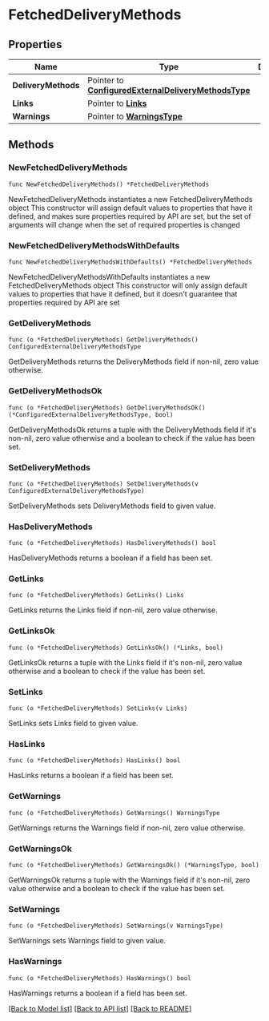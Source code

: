 # FetchedDeliveryMethods

## Properties

Name | Type | Description | Notes
------------ | ------------- | ------------- | -------------
**DeliveryMethods** | Pointer to [**ConfiguredExternalDeliveryMethodsType**](ConfiguredExternalDeliveryMethodsType.md) |  | [optional] 
**Links** | Pointer to [**Links**](Links.md) |  | [optional] 
**Warnings** | Pointer to [**WarningsType**](WarningsType.md) |  | [optional] 

## Methods

### NewFetchedDeliveryMethods

`func NewFetchedDeliveryMethods() *FetchedDeliveryMethods`

NewFetchedDeliveryMethods instantiates a new FetchedDeliveryMethods object
This constructor will assign default values to properties that have it defined,
and makes sure properties required by API are set, but the set of arguments
will change when the set of required properties is changed

### NewFetchedDeliveryMethodsWithDefaults

`func NewFetchedDeliveryMethodsWithDefaults() *FetchedDeliveryMethods`

NewFetchedDeliveryMethodsWithDefaults instantiates a new FetchedDeliveryMethods object
This constructor will only assign default values to properties that have it defined,
but it doesn't guarantee that properties required by API are set

### GetDeliveryMethods

`func (o *FetchedDeliveryMethods) GetDeliveryMethods() ConfiguredExternalDeliveryMethodsType`

GetDeliveryMethods returns the DeliveryMethods field if non-nil, zero value otherwise.

### GetDeliveryMethodsOk

`func (o *FetchedDeliveryMethods) GetDeliveryMethodsOk() (*ConfiguredExternalDeliveryMethodsType, bool)`

GetDeliveryMethodsOk returns a tuple with the DeliveryMethods field if it's non-nil, zero value otherwise
and a boolean to check if the value has been set.

### SetDeliveryMethods

`func (o *FetchedDeliveryMethods) SetDeliveryMethods(v ConfiguredExternalDeliveryMethodsType)`

SetDeliveryMethods sets DeliveryMethods field to given value.

### HasDeliveryMethods

`func (o *FetchedDeliveryMethods) HasDeliveryMethods() bool`

HasDeliveryMethods returns a boolean if a field has been set.

### GetLinks

`func (o *FetchedDeliveryMethods) GetLinks() Links`

GetLinks returns the Links field if non-nil, zero value otherwise.

### GetLinksOk

`func (o *FetchedDeliveryMethods) GetLinksOk() (*Links, bool)`

GetLinksOk returns a tuple with the Links field if it's non-nil, zero value otherwise
and a boolean to check if the value has been set.

### SetLinks

`func (o *FetchedDeliveryMethods) SetLinks(v Links)`

SetLinks sets Links field to given value.

### HasLinks

`func (o *FetchedDeliveryMethods) HasLinks() bool`

HasLinks returns a boolean if a field has been set.

### GetWarnings

`func (o *FetchedDeliveryMethods) GetWarnings() WarningsType`

GetWarnings returns the Warnings field if non-nil, zero value otherwise.

### GetWarningsOk

`func (o *FetchedDeliveryMethods) GetWarningsOk() (*WarningsType, bool)`

GetWarningsOk returns a tuple with the Warnings field if it's non-nil, zero value otherwise
and a boolean to check if the value has been set.

### SetWarnings

`func (o *FetchedDeliveryMethods) SetWarnings(v WarningsType)`

SetWarnings sets Warnings field to given value.

### HasWarnings

`func (o *FetchedDeliveryMethods) HasWarnings() bool`

HasWarnings returns a boolean if a field has been set.


[[Back to Model list]](../README.md#documentation-for-models) [[Back to API list]](../README.md#documentation-for-api-endpoints) [[Back to README]](../README.md)


